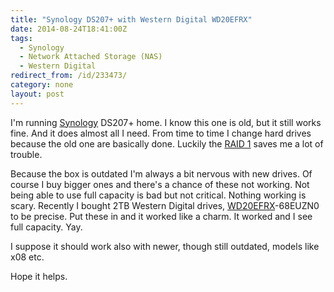 ```yaml
---
title: "Synology DS207+ with Western Digital WD20EFRX"
date: 2014-08-24T18:41:00Z
tags:
  - Synology
  - Network Attached Storage (NAS)
  - Western Digital
redirect_from: /id/233473/
category: none
layout: post
---
```

I'm running [Synology][1] DS207+ home. I know this one is old, but it still works fine. And it does almost all I need. From time to time I change hard drives because the old one are basically done. Luckily the [RAID 1][2] saves me a lot of trouble.

<!-- excerpt -->

Because the box is outdated I'm always a bit nervous with new drives. Of course I buy bigger ones and there's a chance of these not working. Not being able to use full capacity is bad but not critical. Nothing working is scary. Recently I bought 2TB Western Digital drives, [WD20EFRX][3]-68EUZN0 to be precise. Put these in and it worked like a charm. It worked and I see full capacity. Yay.

I suppose it should work also with newer, though still outdated, models like x08 etc.

Hope it helps.  

[1]: https://www.synology.com/en-global/
[2]: http://en.wikipedia.org/wiki/Standard_RAID_levels#RAID_1
[3]: http://wdc.com/global/products/specs/?driveID=1086&language=1
